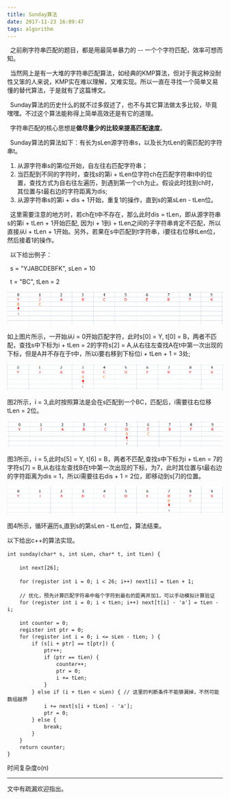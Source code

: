 ```yaml
---
title: Sunday算法
date: 2017-11-23 16:09:47
tags: algorithm
---
```


&ensp;之前刷字符串匹配的题目，都是用最简单暴力的 -- 一个个字符匹配，效率可想而知。

<!-- more -->

&ensp;当然网上是有一大堆的字符串匹配算法，如经典的KMP算法，但对于我这种没耐性又笨的人来说，KMP实在难以理解，又难实现。所以一直在寻找一个简单又易懂的替代算法，于是就有了这篇博文。

&ensp;Sunday算法的历史什么的就不过多叙述了，也不与其它算法做太多比较，毕竟嘿嘿。不过这个算法能称得上简单高效还是有它的道理。

&ensp;字符串匹配的核心思想是**做尽量少的比较来提高匹配速度**。

&ensp;Sunday算法的算法如下：有长为sLen源字符串s，以及长为tLen的需匹配的字符串t。

1. 从源字符串s的第i位开始，自左往右匹配字符串；
2. 当匹配到不同的字符时，查找s的第i + tLen位字符ch在匹配字符串t中的位置，查找方式为自右往左遍历，到遇到第一个ch为止。假设此时找到ch时，其位置与t最右边的字符距离为dis;
3. 从源字符串s的第i + dis + 1开始，重复1的操作，直到s的第sLen - tLen位。

&ensp;这里需要注意的地方时，若ch在t中不存在，那么此时dis = tLen，即从源字符串s的第i + tLen + 1开始匹配, 因为i + 1到i + tLen之间的子字符串肯定不匹配，所以直接从i + tLen + 1开始。另外，若果在s中匹配到t字符串，i要往右位移tLen位，然后接着1的操作。

&ensp;以下给出例子：

&ensp;s = "YJABCDEBFK", sLen = 10

&ensp;t = "BC", tLen = 2

![pic1](/img/algorithm/sunday/pic1.png "pic1")

如上图片所示，一开始从i = 0开始匹配字符，此时s[0] = Y, t[0] = B，两者不匹配，查找s中下标为i + tLen = 2的字符s[2] = A,从右往左查找A在t中第一次出现的下标，但是A并不存在于t中，所以i要右移到下标位i + tLen + 1 = 3处;



![pic2](/img/algorithm/sunday/pic3.png "pic2")

图2所示，i = 3,此时按照算法是会在s匹配到一个BC，匹配后，i需要往右位移tLen = 2位。


![pic3](/img/algorithm/sunday/pic4.png "pic3")

图3所示，i = 5,此时s[5] = Y, t[6] = B，两者不匹配,查找s中下标为i + tLen = 7的字符s[7] = B,从右往左查找B在t中第一次出现的下标，为7，此时其位置与t最右边的字符距离为dis = 1，所以i需要往右dis + 1 = 2位，即移动到s[7]的位置。


![pic4](/img/algorithm/sunday/pic5.png "pic4")

图4所示，循环遍历s,直到s的第sLen - tLen位，算法结束。

以下给出c++的算法实现。

	int sunday(char* s, int sLen, char* t, int tLen) {

		int next[26];

		for (register int i = 0; i < 26; i++) next[i] = tLen + 1;

		// 优化，预先计算匹配字符串中每个字符到最右的距离并加1，可以手动模拟计算验证
		for (register int i = 0; i < tLen; i++) next[t[i] - 'a'] = tLen - i;

		int counter = 0;
		register int ptr = 0;
		for (register int i = 0; i <= sLen - tLen; ) {
			if (s[i + ptr] == t[ptr]) {
				ptr++;
				if (ptr == tLen) {
					counter++;
					ptr = 0;
					i += tLen;
				}
			} else if (i + tLen < sLen) { // 这里的判断条件不能够漏掉，不然可能数组越界
				i += next[s[i + tLen] - 'a'];
				ptr = 0;
			} else {
				break;
			}
		}
		return counter;
	}


时间复杂度o(n)

***
文中有疏漏欢迎指出。

